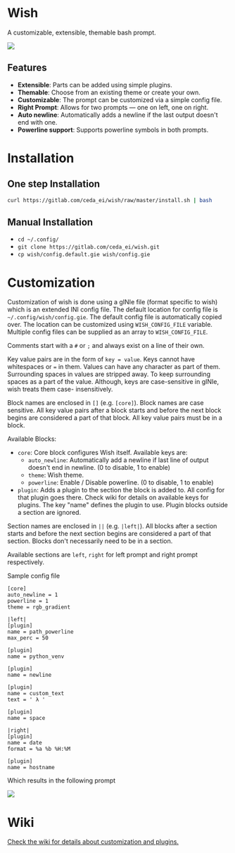 # Wish

A customizable, extensible, themable bash prompt.

![](https://webionite.com/wish/images/wish.png)

## Features

+ **Extensible**: Parts can be added using simple plugins.
+ **Themable**: Choose from an existing theme or create your own.
+ **Customizable**: The prompt can be customized via a simple config file.
+ **Right Prompt**: Allows for two prompts — one on left, one on right.
+ **Auto newline**: Automatically adds a newline if the last output doesn't end with one.
+ **Powerline support**: Supports powerline symbols in both prompts.

# Installation

## One step Installation

```sh
curl https://gitlab.com/ceda_ei/wish/raw/master/install.sh | bash
```

## Manual Installation

+ `cd ~/.config/`
+ `git clone https://gitlab.com/ceda_ei/wish.git`
+ `cp wish/config.default.gie wish/config.gie`

# Customization

Customization of wish is done using a gINIe file (format specific to wish)
which is an extended INI config file. The default location for config file is
`~/.config/wish/config.gie`. The default config file is automatically copied
over. The location can be customized using `WISH_CONFIG_FILE` variable.
Multiple config files can be supplied as an array to `WISH_CONFIG_FILE`.

Comments start with a `#` or `;` and always exist on a line of their own.

Key value pairs are in the form of `key = value`. Keys cannot have whitespaces
or `=` in them. Values can have any character as part of them. Surrounding
spaces in values are stripped away. To keep surrounding spaces as a part of
the value. Although, keys are case-sensitive in gINIe, wish treats them case-
insensitively.

Block names are enclosed in `[]` (e.g. `[core]`). Block names are case
sensitive. All key value pairs after a block starts and before the next block
begins are considered a part of that block. All key value pairs must be in a
block.

Available Blocks:

+ `core`: Core block configures Wish itself. Available keys are:
    - `auto_newline`: Automatically add a newline if last line of output
      doesn't end in newline. (0 to disable, 1 to enable)
    - `theme`: Wish theme.
    - `powerline`: Enable / Disable powerline. (0 to disable, 1 to enable)
+ `plugin`: Adds a plugin to the section the block is added to. All config for
  that plugin goes there. Check wiki for details on available keys for
  plugins. The key "name" defines the plugin to use. Plugin blocks
  outside a section are ignored.

Section names are enclosed in `||` (e.g. `|left|`). All blocks after a section
starts and before the next section begins are considered a part of that
section.  Blocks don't necessarily need to be in a section.

Available sections are `left`, `right` for left prompt and right prompt
respectively.

Sample config file

```
[core]
auto_newline = 1
powerline = 1
theme = rgb_gradient

|left|
[plugin]
name = path_powerline
max_perc = 50

[plugin]
name = python_venv

[plugin]
name = newline

[plugin]
name = custom_text
text = ' λ '

[plugin]
name = space

|right|
[plugin]
name = date
format = %a %b %H:%M

[plugin]
name = hostname
```

Which results in the following prompt

![](https://webionite.com/wish/images/prompt.png)

# Wiki

[Check the wiki for details about customization and plugins.](https://gitlab.com/ceda_ei/wish/wikis/home)
